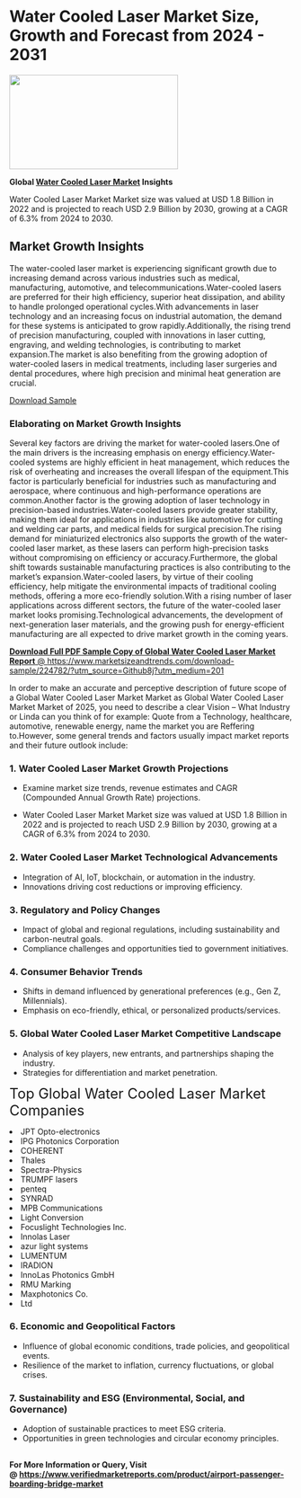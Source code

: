 <H1>Water Cooled Laser Market Size, Growth and Forecast from 2024 - 2031</H1><img class="aligncenter size-medium wp-image-584254" src="https://thirdeyenews.in/wp-content/uploads/2024/09/Global-Market-Research-300x168.jpeg" alt="" width="300" height="168" /><p><strong>Global&nbsp;<a href="https://www.marketsizeandtrends.com/download-sample/224782/?utm_source=Github8j?utm_medium=201">Water Cooled Laser Market</a> Insights</strong></p><p>Water Cooled Laser Market Market size was valued at USD 1.8 Billion in 2022 and is projected to reach USD 2.9 Billion by 2030, growing at a CAGR of 6.3% from 2024 to 2030.</p><p><h2>Market Growth Insights</h2> The water-cooled laser market is experiencing significant growth due to increasing demand across various industries such as medical, manufacturing, automotive, and telecommunications.Water-cooled lasers are preferred for their high efficiency, superior heat dissipation, and ability to handle prolonged operational cycles.With advancements in laser technology and an increasing focus on industrial automation, the demand for these systems is anticipated to grow rapidly.Additionally, the rising trend of precision manufacturing, coupled with innovations in laser cutting, engraving, and welding technologies, is contributing to market expansion.The market is also benefiting from the growing adoption of water-cooled lasers in medical treatments, including laser surgeries and dental procedures, where high precision and minimal heat generation are crucial.<p><a href="#">Download Sample</a></p> <h3>Elaborating on Market Growth Insights</h3> Several key factors are driving the market for water-cooled lasers.One of the main drivers is the increasing emphasis on energy efficiency.Water-cooled systems are highly efficient in heat management, which reduces the risk of overheating and increases the overall lifespan of the equipment.This factor is particularly beneficial for industries such as manufacturing and aerospace, where continuous and high-performance operations are common.Another factor is the growing adoption of laser technology in precision-based industries.Water-cooled lasers provide greater stability, making them ideal for applications in industries like automotive for cutting and welding car parts, and medical fields for surgical precision.The rising demand for miniaturized electronics also supports the growth of the water-cooled laser market, as these lasers can perform high-precision tasks without compromising on efficiency or accuracy.Furthermore, the global shift towards sustainable manufacturing practices is also contributing to the market’s expansion.Water-cooled lasers, by virtue of their cooling efficiency, help mitigate the environmental impacts of traditional cooling methods, offering a more eco-friendly solution.With a rising number of laser applications across different sectors, the future of the water-cooled laser market looks promising.Technological advancements, the development of next-generation laser materials, and the growing push for energy-efficient manufacturing are all expected to drive market growth in the coming years.<p><a href="#"></p><p><span class=""><strong>Download Full PDF Sample Copy of Global Water Cooled Laser Market Report</strong> @ <a href="https://www.marketsizeandtrends.com/download-sample/224782/?utm_source=Github8j?utm_medium=201" target="_blank">https://www.marketsizeandtrends.com/download-sample/224782/?utm_source=Github8j?utm_medium=201</a></span></p><p>In order to make an accurate and perceptive description of future scope of a Global&nbsp;Water Cooled Laser Market Market as Global&nbsp;Water Cooled Laser Market Market of 2025, you need to describe a clear Vision &ndash; What Industry or Linda can you think of for example: Quote from a Technology, healthcare, automotive, renewable energy, name the market you are Reffering to.However, some general trends and factors usually impact market reports and their future outlook include:</p><h3>1.&nbsp;<strong>Water Cooled Laser Market Growth Projections</strong></h3><ul><li>Examine market size trends, revenue estimates and CAGR (Compounded Annual Growth Rate) projections.</li><li><p>Water Cooled Laser Market Market size was valued at USD 1.8 Billion in 2022 and is projected to reach USD 2.9 Billion by 2030, growing at a CAGR of 6.3% from 2024 to 2030.</p></li></ul><h3>2.&nbsp;<strong>Water Cooled Laser Market Technological Advancements</strong></h3><ul><li>Integration of AI, IoT, blockchain, or automation in the industry.</li><li>Innovations driving cost reductions or improving efficiency.</li></ul><h3>3.&nbsp;<strong>Regulatory and Policy Changes</strong></h3><ul><li>Impact of global and regional regulations, including sustainability and carbon-neutral goals.</li><li>Compliance challenges and opportunities tied to government initiatives.</li></ul><h3>4.&nbsp;<strong>Consumer Behavior Trends</strong></h3><ul><li>Shifts in demand influenced by generational preferences (e.g., Gen Z, Millennials).</li><li>Emphasis on eco-friendly, ethical, or personalized products/services.</li></ul><h3>5.&nbsp;<strong>Global Water Cooled Laser Market Competitive Landscape</strong></h3><ul><li>Analysis of key players, new entrants, and partnerships shaping the industry.</li><li>Strategies for differentiation and market penetration.</li></ul><p data-pm-slice="1 1 []"><span style="color: inherit; font-family: inherit; font-size: 25px;">Top Global Water Cooled Laser Market Companies</span></p><div class="" data-test-id=""><p><li>JPT Opto-electronics</li><li> IPG Photonics Corporation</li><li> COHERENT</li><li> Thales</li><li> Spectra-Physics</li><li> TRUMPF lasers</li><li> penteq</li><li> SYNRAD</li><li> MPB Communications</li><li> Light Conversion</li><li> Focuslight Technologies Inc.</li><li> Innolas Laser</li><li> azur light systems</li><li> LUMENTUM</li><li> IRADION</li><li> InnoLas Photonics GmbH</li><li> RMU Marking</li><li> Maxphotonics Co.</li><li> Ltd</li></p></div><h3>6.&nbsp;<strong>Economic and Geopolitical Factors</strong></h3><ul><li>Influence of global economic conditions, trade policies, and geopolitical events.</li><li>Resilience of the market to inflation, currency fluctuations, or global crises.</li></ul><h3>7.&nbsp;<strong>Sustainability and ESG (Environmental, Social, and Governance)</strong></h3><ul><li>Adoption of sustainable practices to meet ESG criteria.</li><li>Opportunities in green technologies and circular economy principles.</li></ul><h2><strong style="font-size: 14px;">For More Information or Query, Visit @&nbsp;</strong><a style="background-color: #ffffff; font-size: 14px;" href="https://www.marketsizeandtrends.com/report/water-cooled-laser-market/" target="_blank">https://www.verifiedmarketreports.com/product/airport-passenger-boarding-bridge-market</a></h2>
